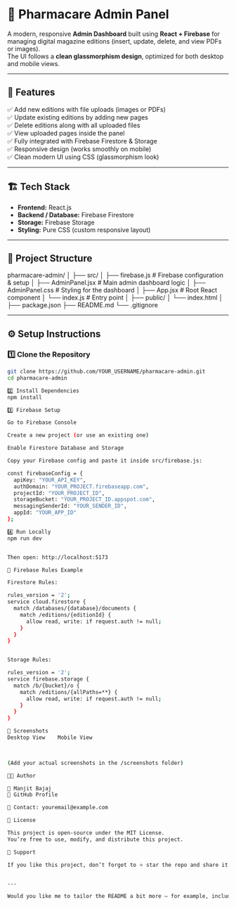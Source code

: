 # 🧠 Pharmacare Admin Panel

A modern, responsive **Admin Dashboard** built using **React + Firebase** for managing digital magazine editions (insert, update, delete, and view PDFs or images).  
The UI follows a **clean glassmorphism design**, optimized for both desktop and mobile views.

---

## 🚀 Features

✅ Add new editions with file uploads (images or PDFs)  
✅ Update existing editions by adding new pages  
✅ Delete editions along with all uploaded files  
✅ View uploaded pages inside the panel  
✅ Fully integrated with Firebase Firestore & Storage  
✅ Responsive design (works smoothly on mobile)  
✅ Clean modern UI using CSS (glassmorphism look)

---

## 🏗️ Tech Stack

- **Frontend:** React.js  
- **Backend / Database:** Firebase Firestore  
- **Storage:** Firebase Storage  
- **Styling:** Pure CSS (custom responsive layout)  

---

## 📁 Project Structure
pharmacare-admin/
│
├── src/
│ ├── firebase.js # Firebase configuration & setup
│ ├── AdminPanel.jsx # Main admin dashboard logic
│ ├── AdminPanel.css # Styling for the dashboard
│ ├── App.jsx # Root React component
│ └── index.js # Entry point
│
├── public/
│ └── index.html
│
├── package.json
├── README.md
└── .gitignore


---

## ⚙️ Setup Instructions

### 1️⃣ Clone the Repository
```bash
git clone https://github.com/YOUR_USERNAME/pharmacare-admin.git
cd pharmacare-admin

2️⃣ Install Dependencies
npm install

3️⃣ Firebase Setup

Go to Firebase Console

Create a new project (or use an existing one)

Enable Firestore Database and Storage

Copy your Firebase config and paste it inside src/firebase.js:

const firebaseConfig = {
  apiKey: "YOUR_API_KEY",
  authDomain: "YOUR_PROJECT.firebaseapp.com",
  projectId: "YOUR_PROJECT_ID",
  storageBucket: "YOUR_PROJECT_ID.appspot.com",
  messagingSenderId: "YOUR_SENDER_ID",
  appId: "YOUR_APP_ID"
};

4️⃣ Run Locally
npm run dev


Then open: http://localhost:5173

🧩 Firebase Rules Example

Firestore Rules:

rules_version = '2';
service cloud.firestore {
  match /databases/{database}/documents {
    match /editions/{editionId} {
      allow read, write: if request.auth != null;
    }
  }
}


Storage Rules:

rules_version = '2';
service firebase.storage {
  match /b/{bucket}/o {
    match /editions/{allPaths=**} {
      allow read, write: if request.auth != null;
    }
  }
}

📸 Screenshots
Desktop View	Mobile View

	

(Add your actual screenshots in the /screenshots folder)

🧑‍💻 Author

👤 Manjit Bajaj
💼 GitHub Profile

📧 Contact: youremail@example.com

📜 License

This project is open-source under the MIT License.
You’re free to use, modify, and distribute this project.

🌟 Support

If you like this project, don’t forget to ⭐ star the repo and share it!


---

Would you like me to tailor the README a bit more — for example, include a **live demo link**, your **college/hackathon project description**, or **screenshots placeholders styled for GitHub** (like banners and badges)?

